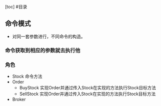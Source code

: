 [toc]
#目录

## 命令模式

- 对同一套参数进行，不同命令的构造。

### 命令获取到相应的参数就去执行他

### 角色

- Stock 命令方法
- Order
  - BuyStock 实现Order并通过传入Stock在实现的方法执行Stock目标方法
  - SellStock 实现Order并通过传入Stock在实现的方法执行Stock目标方法
- Broker


